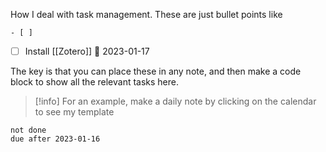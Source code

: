 How I deal with task management. These are just bullet points like 
```
- [ ]
```

- [ ] Install [[Zotero]] 📅 2023-01-17 

The key is that you can place these in any note, and then make a code block to show all the relevant tasks here.

> [!info] 
> For an example, make a daily note by clicking on the calendar to see my template

```tasks
not done
due after 2023-01-16
```
